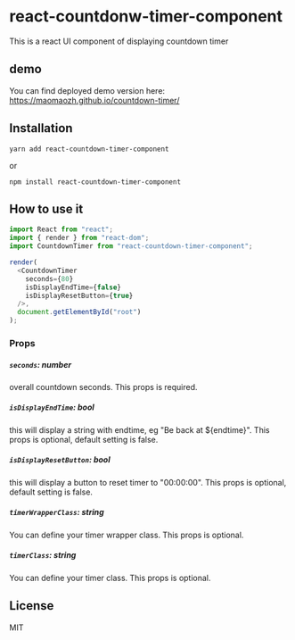 # react-countdonw-timer-component

This is a react UI component of displaying countdown timer

## demo

You can find deployed demo version here: https://maomaozh.github.io/countdown-timer/

## Installation

```
yarn add react-countdown-timer-component
```

or

```
npm install react-countdown-timer-component
```

## How to use it

```js
import React from "react";
import { render } from "react-dom";
import CountdownTimer from "react-countdown-timer-component";

render(
  <CountdownTimer
    seconds={80}
    isDisplayEndTime={false}
    isDisplayResetButton={true}
  />,
  document.getElementById("root")
);
```

### Props

##### `seconds`: number

overall countdown seconds. This props is required.

##### `isDisplayEndTime`: bool

this will display a string with endtime, eg "Be back at ${endtime}". This props is optional, default setting is false.

##### `isDisplayResetButton`: bool

this will display a button to reset timer to "00:00:00". This props is optional, default setting is false.

##### `timerWrapperClass`: string

You can define your timer wrapper class. This props is optional.

##### `timerClass`: string

You can define your timer class. This props is optional.

## License

MIT
